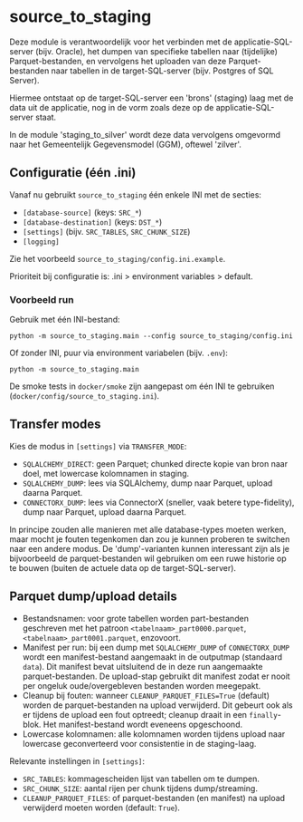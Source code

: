 # source_to_staging

Deze module is verantwoordelijk voor het verbinden met de applicatie-SQL-server (bijv. Oracle),
het dumpen van specifieke tabellen naar (tijdelijke) Parquet-bestanden,
en vervolgens het uploaden van deze Parquet-bestanden naar tabellen in de
target-SQL-server (bijv. Postgres of SQL Server).

Hiermee ontstaat op de target-SQL-server een 'brons' (staging) laag met de data uit de applicatie,
nog in de vorm zoals deze op de applicatie-SQL-server staat.

In de module 'staging_to_silver' wordt deze data vervolgens omgevormd naar het Gemeentelijk Gegevensmodel (GGM),
oftewel 'zilver'.

## Configuratie (één .ini)

Vanaf nu gebruikt `source_to_staging` één enkele INI met de secties:

- `[database-source]` (keys: `SRC_*`)
- `[database-destination]` (keys: `DST_*`)
- `[settings]` (bijv. `SRC_TABLES`, `SRC_CHUNK_SIZE`)
- `[logging]`

Zie het voorbeeld `source_to_staging/config.ini.example`.

Prioriteit bij configuratie is: .ini > environment variables > default.

### Voorbeeld run

Gebruik met één INI-bestand:

```
python -m source_to_staging.main --config source_to_staging/config.ini
```

Of zonder INI, puur via environment variabelen (bijv. `.env`):

```
python -m source_to_staging.main
```

De smoke tests in `docker/smoke` zijn aangepast om één INI te gebruiken (`docker/config/source_to_staging.ini`).

## Transfer modes

Kies de modus in `[settings]` via `TRANSFER_MODE`:

- `SQLALCHEMY_DIRECT`: geen Parquet; chunked directe kopie van bron naar doel, met lowercase kolomnamen in staging.
- `SQLALCHEMY_DUMP`: lees via SQLAlchemy, dump naar Parquet, upload daarna Parquet.
- `CONNECTORX_DUMP`: lees via ConnectorX (sneller, vaak betere type-fidelity), dump naar Parquet, upload daarna Parquet.

In principe zouden alle manieren met alle database-types moeten werken, maar mocht je fouten tegenkomen dan zou je kunnen
proberen te switchen naar een andere modus. De 'dump'-varianten kunnen interessant zijn als je bijvoorbeeld
de parquet-bestanden wil gebruiken om een ruwe historie op te bouwen (buiten de actuele data op de target-SQL-server).

## Parquet dump/upload details

- Bestandsnamen: voor grote tabellen worden part-bestanden geschreven met het patroon `<tabelnaam>_part0000.parquet`, `<tabelnaam>_part0001.parquet`, enzovoort.
- Manifest per run: bij een dump met `SQLALCHEMY_DUMP` of `CONNECTORX_DUMP` wordt een manifest-bestand aangemaakt in de outputmap (standaard `data`). Dit manifest bevat uitsluitend de in deze run aangemaakte parquet-bestanden. De upload-stap gebruikt dit manifest zodat er nooit per ongeluk oude/overgebleven bestanden worden meegepakt.
- Cleanup bij fouten: wanneer `CLEANUP_PARQUET_FILES=True` (default) worden de parquet-bestanden na upload verwijderd. Dit gebeurt ook als er tijdens de upload een fout optreedt; cleanup draait in een `finally`-blok. Het manifest-bestand wordt eveneens opgeschoond.
- Lowercase kolomnamen: alle kolomnamen worden tijdens upload naar lowercase geconverteerd voor consistentie in de staging-laag.

Relevante instellingen in `[settings]`:

- `SRC_TABLES`: kommagescheiden lijst van tabellen om te dumpen.
- `SRC_CHUNK_SIZE`: aantal rijen per chunk tijdens dump/streaming.
- `CLEANUP_PARQUET_FILES`: of parquet-bestanden (en manifest) na upload verwijderd moeten worden (default: `True`).